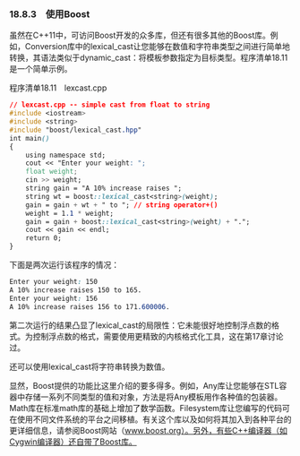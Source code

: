 ### 18.8.3　使用Boost

虽然在C++11中，可访问Boost开发的众多库，但还有很多其他的Boost库。例如，Conversion库中的lexical_cast让您能够在数值和字符串类型之间进行简单地转换，其语法类似于dynamic_cast：将模板参数指定为目标类型。程序清单18.11是一个简单示例。

程序清单18.11　lexcast.cpp

```css
// lexcast.cpp -- simple cast from float to string
#include <iostream>
#include <string>
#include "boost/lexical_cast.hpp"
int main()
{
    using namespace std;
    cout << "Enter your weight: ";
    float weight;
    cin >> weight;
    string gain = "A 10% increase raises ";
    string wt = boost::lexical_cast<string>(weight);
    gain = gain + wt + " to "; // string operator+()
    weight = 1.1 * weight;
    gain = gain + boost::lexical_cast<string>(weight) + ".";
    cout << gain << endl;
    return 0;
}
```

下面是两次运行该程序的情况：

```css
Enter your weight: 150
A 10% increase raises 150 to 165.
Enter your weight: 156
A 10% increase raises 156 to 171.600006.
```

第二次运行的结果凸显了lexical_cast的局限性：它未能很好地控制浮点数的格式。为控制浮点数的格式，需要使用更精致的内核格式化工具，这在第17章讨论过。

还可以使用lexical_cast将字符串转换为数值。

显然，Boost提供的功能比这里介绍的要多得多。例如，Any库让您能够在STL容器中存储一系列不同类型的值和对象，方法是将Any模板用作各种值的包装器。Math库在标准math库的基础上增加了数学函数。Filesystem库让您编写的代码可在使用不同文件系统的平台之间移植。有关这个库以及如何将其加入到各种平台的更详细信息，请参阅Boost网站（www.boost.org）。另外，有些C++编译器（如Cygwin编译器）还自带了Boost库。

